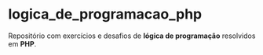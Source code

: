 # logica_de_programacao_php
Repositório com exercícios e desafios de **lógica de programação** resolvidos em **PHP**.
